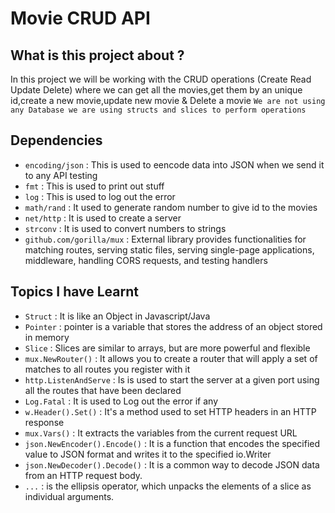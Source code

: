 # Movie CRUD API

## What is this project about ?
In this project we will be working with the CRUD operations (Create Read Update Delete) where we can get all the movies,get them by an unique id,create a new movie,update new movie & Delete a movie 
```We are not using any Database we are using structs and slices to perform operations```

## Dependencies
- `encoding/json` : This is used to eencode data into JSON when we send it to any API testing 
- `fmt` : This is used to print out stuff
- `log` : This is used to log out the error
- `math/rand` : It used to generate random number to give id to the movies 
- `net/http` : It is used to create a server
- `strconv` : It is used to convert numbers to strings
- `github.com/gorilla/mux` : External library provides functionalities for matching routes, serving static files, serving single-page applications, middleware, handling CORS requests, and testing handlers

## Topics I have Learnt

- `Struct` : It is like an Object in Javascript/Java 
- `Pointer` : pointer is a variable that stores the address of an object stored in memory
- `Slice` : Slices are similar to arrays, but are more powerful and flexible
- `mux.NewRouter()` : It allows you to create a router that will apply a set of matches to all routes you register with it
- `http.ListenAndServe` : Is is used to start the server at a given port using all the routes that have been declared
- `Log.Fatal` : It is used to Log out the error if any
- `w.Header().Set()` : It's a method used to set HTTP headers in an HTTP response
- `mux.Vars()` : It extracts the variables from the current request URL
- `json.NewEncoder().Encode()` : It is a function that encodes the specified value to JSON format and writes it to the specified io.Writer
- `json.NewDecoder().Decode()` : It is a common way to decode JSON data from an HTTP request body.
- `...` : is the ellipsis operator, which unpacks the elements of a slice as individual arguments.